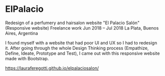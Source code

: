 # ElPalacio

Redesign of a perfumery and hairsalon website "El Palacio Salón" (Responsive website)
Freelance work
Jun 2018 – Jul 2018
La Plata, Buenos Aires, Argentina

I found myself with a website that had poor UI and UX so I had to redesign it.
After going through the whole Design Thinking process (Empathize, Define, Ideate, Prototype and Test),
I came out with this responsive website made with Bootstrap.   

https://lauraferegotti.github.io/elpalaciosalon/
